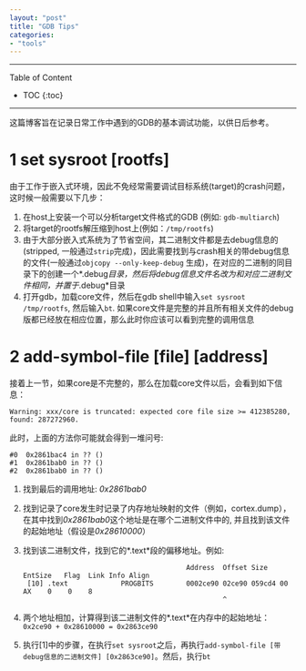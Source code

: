 ```yaml
---
layout: "post"
title: "GDB Tips"
categories:
- "tools"
---
```


<!--more-->

***
Table of Content

* TOC
{:toc}
***

这篇博客旨在记录日常工作中遇到的GDB的基本调试功能，以供日后参考。

1 set sysroot [rootfs]
===================

由于工作于嵌入式环境，因此不免经常需要调试目标系统(target)的crash问题，这时候一般需要以下几步：

1. 在host上安装一个可以分析target文件格式的GDB (例如: `gdb-multiarch`)
2. 将target的rootfs解压缩到host上(例如：`/tmp/rootfs`)
3. 由于大部分嵌入式系统为了节省空间，其二进制文件都是去debug信息的(stripped, 一般通过`strip`完成)，因此需要找到与crash相关的带debug信息的文件(一般通过`objcopy --only-keep-debug` 生成)，在对应的二进制的同目录下的创建一个*.debug*目录，然后将debug信息文件名改为和对应二进制文件相同，并置于*.debug*目录
4. 打开gdb，加载core文件，然后在gdb shell中输入`set sysroot /tmp/rootfs`, 然后输入`bt`. 如果core文件是完整的并且所有相关文件的debug版都已经放在相应位置，那么此时你应该可以看到完整的调用信息

2 add-symbol-file [file] [address]
================================

接着上一节，如果core是不完整的，那么在加载core文件以后，会看到如下信息：

    Warning: xxx/core is truncated: expected core file size >= 412385280, found: 287272960.

此时，上面的方法你可能就会得到一堆问号:

    #0  0x2861bac4 in ?? ()
    #1  0x2861bab0 in ?? ()
    #2  0x2861bab0 in ?? ()

1. 找到最后的调用地址: *0x2861bab0*
2. 找到记录了core发生时记录了内存地址映射的文件（例如，cortex.dump），在其中找到*0x2861bab0*这个地址是在哪个二进制文件中的, 并且找到该文件的起始地址（假设是*0x28610000*）
3. 找到该二进制文件，找到它的*.text*段的偏移地址。例如:

                                               Address  Offset Size   EntSize   Flag  Link Info Align
        [10] .text             PROGBITS        0002ce90 02ce90 059cd4 00        AX    0    0    8
                                                        ^
4. 两个地址相加，计算得到该二进制文件的*.text*在内存中的起始地址：`0x2ce90 + 0x28610000 = 0x2863ce90`
5. 执行\[1\]中的步骤，在执行`set sysroot`之后，再执行`add-symbol-file [带debug信息的二进制文件] [0x2863ce90]`。然后，执行`bt`

